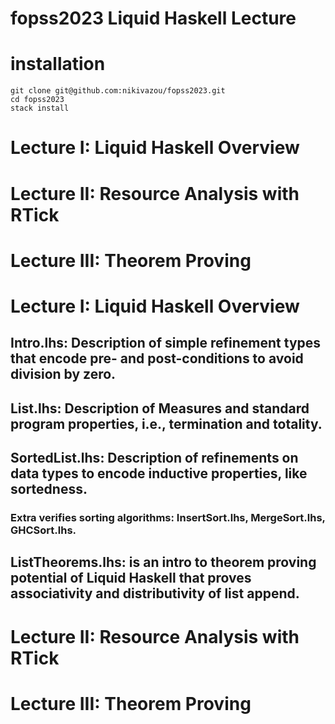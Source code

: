 # fopss2023 Liquid Haskell Lecture 

# installation

```
git clone git@github.com:nikivazou/fopss2023.git
cd fopss2023
stack install 
```


# Lecture I: Liquid Haskell Overview  
# Lecture II: Resource Analysis with RTick 
# Lecture III: Theorem Proving 


# Lecture I: Liquid Haskell Overview  
## Intro.lhs: Description of simple refinement types that encode pre- and post-conditions to avoid division by zero.  
## List.lhs: Description of Measures and standard program properties, i.e., termination and totality.   
## SortedList.lhs: Description of refinements on data types to encode inductive properties, like sortedness. 
### Extra verifies sorting algorithms: InsertSort.lhs, MergeSort.lhs, GHCSort.lhs.  
## ListTheorems.lhs: is an intro to theorem proving potential of Liquid Haskell that proves associativity and distributivity of list append. 

# Lecture II: Resource Analysis with RTick 

# Lecture III: Theorem Proving 

